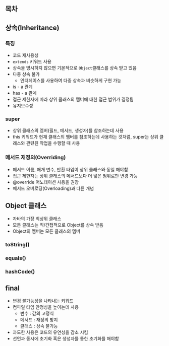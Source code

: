 ## 목차

## 상속(Inheritance)

### 특징

- 코드 재사용성
- `extends` 키워드 사용
- 상속을 명시하지 않으면 기본적으로 `Object`클래스를 상속 받고 있음
- 다중 상속 불가
    - 인터페이스를 사용하여 다중 상속과 비슷하게 구현 가능
- is - a 관계
- has - a 관계
- 접근 제한자에 따라 상위 클래스의 멤버에 대한 접근 범위가 결정됨
- 유지보수성

### super

- 상위 클래스의 멤버(필드, 메서드, 생성자)를 참조하는데 사용
- this 키워드가 현재 클래스의 멤버를 참조하는데 사용하는 것처럼, super는 상위 클래스와 관련된 작업을 수행할 때 사용

### 메서드 재정의(Overriding)

- 메서드 이름, 매개 변수, 반환 타입이 상위 클래스와 동일 해야함
- 접근 제한자는 상위 클래스의 메서드보다 더 넓은 범위로만 변경 가능
- @override 어노테이션 사용을 권장
- 메서드 오버로딩(Overloading)과 다른 개념

## Object 클래스

- 자바의 가장 최상위 클래스
- 모든 클래스는 직/간접적으로 Object를 상속 받음
- Object의 멤버는 모든 클래스의 멤버

### toString()

### equals()

### hashCode()

## final

- 변경 불가능성을 나타내는 키워드
- 컴파일 타임 안정성을 높이는데 사용
    - 변수 : 값의 고정식
    - 메서드 : 재정의 방지
    - 클래스 : 상속 불가능
- 과도한 사용은 코드의 유연성을 감소 시킴
- 선언과 동시에 초기화 혹은 생성자를 통한 초기화를 해야함
